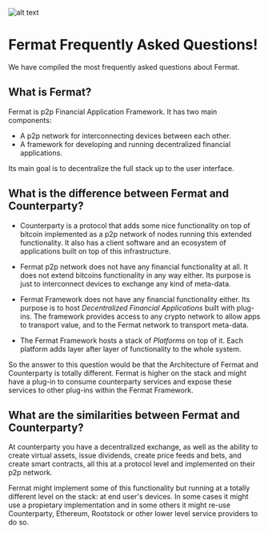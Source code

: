 ![alt text](https://github.com/bitDubai/media-kit/blob/master/Readme%20Image/Fermat%20Logotype/Fermat_Logo_3D.png "Fermat Logo")

# Fermat Frequently Asked Questions!

We have compiled the most frequently asked questions about Fermat. 

## What is Fermat?

Fermat is p2p Financial Application Framework. It has two main components:

* A p2p network for interconnecting devices between each other.
* A framework for developing and running decentralized financial applications.

Its main goal is to decentralize the full stack up to the user interface.

## What is the difference between Fermat and Counterparty?

* Counterparty is a protocol that adds some nice functionality on top of bitcoin implemented as a p2p network of nodes running this extended functionality. It also has a client software and an ecosystem of applications built on top of this infrastructure.

* Fermat p2p network does not have any financial functionality at all. It does not extend bitcoins functionality in any way either. Its purpose is just to interconnect devices to exchange any kind of meta-data.

* Fermat Framework does not have any financial functionality either. Its purpose is to host _Decentralized Financial Applications_ built with plug-ins. The framework provides access to any crypto network to allow apps to transport value, and to the Fermat network to transport meta-data.

* The Fermat Framework hosts a stack of _Platforms_ on top of it. Each platform adds layer after layer of functionality to the whole system.

So the answer to this question would be that the Architecture of Fermat and Counterparty is totally different. Fermat is higher on the stack and might have a plug-in to consume counterparty services and expose these services to other plug-ins within the Fermat Framework.

## What are the similarities between Fermat and Counterparty?

At counterparty you have a decentralized exchange, as well as the ability to create virtual assets, issue dividends, create price feeds and bets, and create smart contracts, all this at a protocol level and implemented on their p2p network.

Fermat might implement some of this functionality but running at a totally different level on the stack: at end user's devices. In some cases it might use a propietary implementation and in some others it might re-use Counterparty, Ethereum, Rootstock or other lower level service providers to do so.






